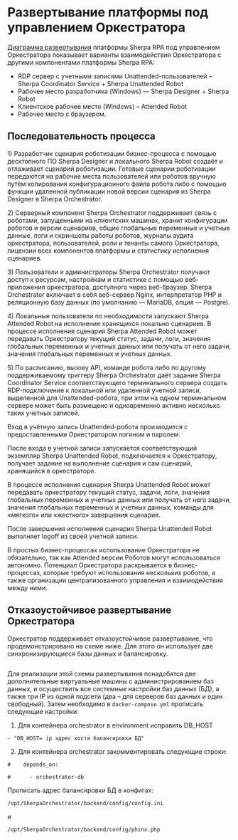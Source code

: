 # Развертывание платформы под управлением Оркестратора

[Диаграмма развертывания](../../o-platforme-sherpa-rpa/diagramma-razvertyvaniya-sherpa-rpa.md) платформы Sherpa RPA под управлением Оркестратора показывает варианты взаимодействия Оркестратора с другими компонентами платформы Sherpa RPA:

* RDP сервер с учетными записями Unattended-пользователей – Sherpa Coordinator Service + Sherpa Unattended Robot
* Рабочее место разработчика (Windows) — Sherpa Designer + Sherpa Robot
* Клиентское рабочее место (Windows) – Attended Robot
* Рабочее место с браузером.

## **Последовательность процесса**

1\) Разработчик сценария роботизации бизнес-процесса с помощью десктопного ПО Sherpa Designer и локального Sherpa Robot создаёт и отлаживает сценарий роботизации. Готовые сценарии роботизации передаются на рабочие места пользователей или роботов вручную путём копирования конфигурационного файла робота либо с помощью функции удаленной публикации новой версии сценария из Sherpa Designer в Sherpa Orchestrator.

2\) Серверный компонент Sherpa Orchestrator поддерживает связь с роботами, запущенными на клиентских машинах, хранит конфигурации роботов и версии сценариев, общие глобальные переменные и учетные данные, логи и скриншоты работы роботов, журналы аудита оркестратора, пользователей, роли и тенанты самого Оркестратора, лицензии всех компонентов платформы и статистику исполнения сценариев.

3\) Пользователи и администраторы Sherpa Orchestrator получают доступ к ресурсам, настройкам и статистике с помощью веб-приложения оркестратора, доступного через веб-браузер. Sherpa Orchestrator включает в себя веб-сервер Nginx, интерпретатор PHP и реляционную базу данных (по умолчанию — MariaDB, опция — Postgre).

4\) Локальные пользователи по необходимости запускают Sherpa Attended Robot на исполнение хранящихся локально сценариев. В процессе исполнения сценария Sherpa Attended Robot может передавать Оркестратору текущий статус, задачи, логи, значения глобальных переменных и учетных данных или получать от него задачи, значения глобальных переменных и учетных данных.

5\) По расписанию, вызову API, команде робота либо по другому поддерживаемому триггеру Sherpa Orchestrator даёт задание Sherpa Coordinator Service соответствующего терминального сервера создать RDP-подключение к локальной или удаленной учетной записи, выделенной для Unattended-робота, при этом на одном терминальном сервере может быть размещено и одновременно активно несколько таких учетных записей.

Вход в учётную запись Unattended-робота производится с предоставленными Оркестратором логином и паролем.

После входа в учетной записи запускается соответствующий экземпляр Sherpa Unattended Robot, подключается к Оркестратору, получает задание на выполнение сценария и сам сценарий, хранящийся в оркестраторе.

В процессе исполнения сценария Sherpa Unattended Robot может передавать оркестратору текущий статус, задачи, логи, значения глобальных переменных и учетных данных или получать от него задачи, значения глобальных переменных и учетных данных, команды для «мягкого» или «жесткого» завершения сценария.

После завершения исполнения сценария Sherpa Unattended Robot выполняет logoff из своей учетной записи.

В простых бизнес-процессах использование Оркестратора не обязательно, так как Attended версии Роботов могут использоваться автономно. Потенциал Оркестратора раскрывается в бизнес-процессах, которые требуют использования нескольких роботов, а также организации централизованного управления и взаимодействия между ними.

## **Отказоустойчивое развертывание Оркестратора**

Оркестратор поддерживает отказоустойчивое развертывание, что продемонстрировано на схеме ниже. Для этого он использует две синхронизирующиеся базы данных и балансировку. &#x20;

<figure><img src="https://lh7-rt.googleusercontent.com/docsz/AD_4nXfq-RqhBZYI6vhD-0LWcD2FDL2mYyC0bDLzYPNGGVQtQnGEtLuSTVHp159VYEkH1PeANIIdx_W59uAuPwdB1D34RcQD6fu03HuG6LgJa9nW4AyGaxsrpcNJctDDx7wgsAzqnRruV-S3JpIGdD-nAseUJ9Q?key=o3vhWvY1mrn1hFPgJMEISQ" alt=""><figcaption></figcaption></figure>

Для реализации этой схемы развертывания понадобятся две дополнительные виртуальные машины с администрированием баз данных, и осуществить все системные настройки баз данных (БД), а также три IP из одной подсети (два – для серверов баз данных и один свободный). Затем необходимо в `docker-compose.yml`  прописать следующие настройки:

1. Для контейнера orchestrator в environment исправить DB\_HOST

&#x20;     `- "DB_HOST= ip адрес хоста балансировки БД"`

2. Для контейнера orchestrator закомментировать следующие строки:&#x20;

`#    depends_on:`

`#      - orchestrator-db`

Прописать адрес балансировки БД в конфигах:

&#x20;`/opt/SherpaOrchestrator/backend/config/config.ini`

и

&#x20;`/opt/SherpaOrchestrator/backend/config/phinx.php`
